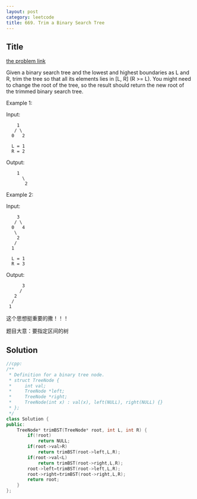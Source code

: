 ```yaml
---
layout: post
category: leetcode
title: 669. Trim a Binary Search Tree
---
```

## Title
[the problem link](https://leetcode.com/problems/trim-a-binary-search-tree/description/)

Given a binary search tree and the lowest and highest boundaries as L and R, trim the tree so that all its elements lies in [L, R] (R >= L). You might need to change the root of the tree, so the result should return the new root of the trimmed binary search tree.

Example 1:

Input: 

	    1
	   / \
	  0   2
	
	  L = 1
	  R = 2

Output: 

	    1
	      \
	       2

Example 2:

Input: 

	    3
	   / \
	  0   4
	   \
	    2
	   /
	  1
	
	  L = 1
	  R = 3

Output: 
	
	      3
	     / 
	   2   
	  /
	 1

这个思想挺重要的撒！！！

题目大意：要指定区间的树

## Solution
```c++
//cpp:
/**
 * Definition for a binary tree node.
 * struct TreeNode {
 *     int val;
 *     TreeNode *left;
 *     TreeNode *right;
 *     TreeNode(int x) : val(x), left(NULL), right(NULL) {}
 * };
 */
class Solution {
public:
    TreeNode* trimBST(TreeNode* root, int L, int R) {
        if(!root)
            return NULL;
        if(root->val>R)
            return trimBST(root->left,L,R);
        if(root->val<L)
            return trimBST(root->right,L,R);
        root->left=trimBST(root->left,L,R);
        root->right=trimBST(root->right,L,R);
        return root;
    }
};
```
